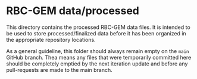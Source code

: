 # RBC-GEM data/processed

This directory contains the processed RBC-GEM data files. It is intended to be used to store processed/finalized data before it has been organized in the appropriate repository locations.

As a general guideline, this folder should always remain empty on the `main` GitHub branch. Thea means any files that were temporarily committed here should be completely emptied by the next iteration update and before any pull-requests are made to the main branch.
